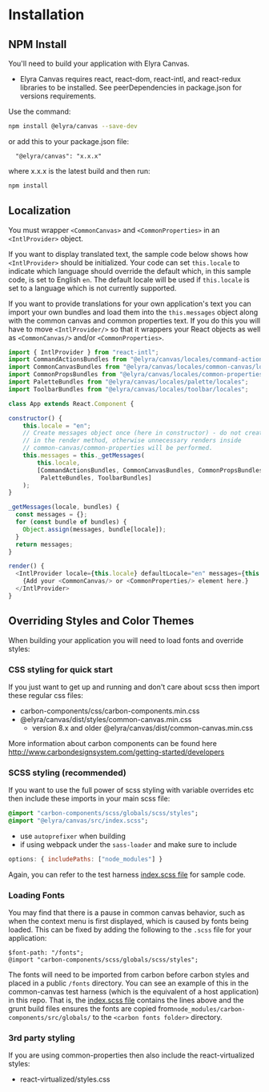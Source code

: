 # Installation

## NPM Install

You'll need to build your application with Elyra Canvas.

* Elyra Canvas requires react, react-dom, react-intl, and react-redux libraries to be installed. See peerDependencies in package.json for versions requirements.

Use the command:
```sh
npm install @elyra/canvas --save-dev
```
or add this to your package.json file:

```
  "@elyra/canvas": "x.x.x"
```
where x.x.x is the latest build and then run:
```sh
npm install
```

## Localization
You must wrapper `<CommonCanvas>` and `<CommonProperties>` in an `<IntlProvider>` object.

If you want to display translated text, the sample code below shows how `<IntlProvider>` should be initialized. Your code can set `this.locale` to indicate which language should override the default which, in this sample code, is set to English `en`. The default locale will be used if `this.locale` is set to a language which is not currently supported.

If you want to provide translations for your own application's text you can import your own bundles and load them into the `this.messages` object along with the common canvas and common properties text. If you do this you will have to move `<IntlProvider/>` so that it wrappers your React objects as well as `<CommonCanvas/>` and/or `<CommonProperties>`.

```js
import { IntlProvider } from "react-intl";
import CommandActionsBundles from "@elyra/canvas/locales/command-actions/locales";
import CommonCanvasBundles from "@elyra/canvas/locales/common-canvas/locales";
import CommonPropsBundles from "@elyra/canvas/locales/common-properties/locales";
import PaletteBundles from "@elyra/canvas/locales/palette/locales";
import ToolbarBundles from "@elyra/canvas/locales/toolbar/locales";

class App extends React.Component {

constructor() {
    this.locale = "en";
    // Create messages object once (here in constructor) - do not create messages
    // in the render method, otherwise unnecessary renders inside
    // common-canvas/common-properties will be performed.
    this.messages = this._getMessages(
        this.locale,
        [CommandActionsBundles, CommonCanvasBundles, CommonPropsBundles,
         PaletteBundles, ToolbarBundles]
    );
}

_getMessages(locale, bundles) {
  const messages = {};
  for (const bundle of bundles) {
    Object.assign(messages, bundle[locale]);
  }
  return messages;
}

render() {
  <IntlProvider locale={this.locale} defaultLocale="en" messages={this.messages}>
    {Add your <CommonCanvas/> or <CommonProperties/> element here.}
  </IntlProvider>
}
```

## Overriding Styles and Color Themes

When building your application you will need to load fonts and override styles:

### CSS styling for quick start


If you just want to get up and running and don't care about scss then import these regular css files:

  - carbon-components/css/carbon-components.min.css
  - @elyra/canvas/dist/styles/common-canvas.min.css
    - version 8.x and older @elyra/canvas/dist/common-canvas.min.css

More information about carbon components can be found here http://www.carbondesignsystem.com/getting-started/developers


### SCSS styling (recommended)

If you want to use the full power of scss styling with variable overrides etc then include these imports in your main scss file:
```sass
@import "carbon-components/scss/globals/scss/styles";
@import "@elyra/canvas/src/index.scss";
```

  - use `autoprefixer` when building
  - if using webpack under the `sass-loader` and make sure to include

```js
options: { includePaths: ["node_modules"] }
```

Again, you can refer to the test harness [index.scss file](https://github.com/elyra-ai/canvas/blob/master/canvas_modules/harness/src/styles/index.scss) for sample code.


### Loading Fonts
You may find that there is a pause in common canvas behavior, such as when the context menu is first displayed, which is caused by fonts being loaded. This can be fixed by adding the following to the `.scss` file for your application:
```
$font-path: "/fonts";
@import "carbon-components/scss/globals/scss/styles";
```
The fonts will need to be imported from carbon before carbon styles and placed in a public `/fonts` directory.
You can see an example of this in the common-canvas test harness (which is the equivalent of a host application) in this repo. That is, the [index.scss file](https://github.com/elyra-ai/canvas/blob/master/canvas_modules/harness/src/styles/index.scss) contains the lines above and the grunt build files ensures the fonts are copied from`node_modules/carbon-components/src/globals/` to the `<carbon fonts folder>` directory.

### 3rd party styling

If you are using common-properties then also include the react-virtualized styles:
  - react-virtualized/styles.css





